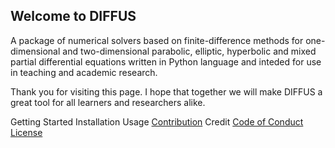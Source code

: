 ## Welcome to DIFFUS

A package of numerical solvers based on finite-difference methods for one-dimensional and two-dimensional parabolic, elliptic, hyperbolic and mixed partial differential equations written in Python language and inteded for use in teaching and academic research.

Thank you for visiting this page. I hope that together we will make DIFFUS a great tool for all learners and researchers alike.



Getting Started
Installation
Usage
[Contribution](DIFFUS/main/CONTRIBUTIONS.md)
Credit
[Code of Conduct](DIFFUS/main/CODE-OF-CONDUCT.md)
[License](DIFFUS/main/LICENSE.md)


